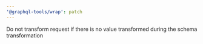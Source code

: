 ```yaml
---
'@graphql-tools/wrap': patch
---
```


Do not transform request if there is no value transformed during the schema transformation
